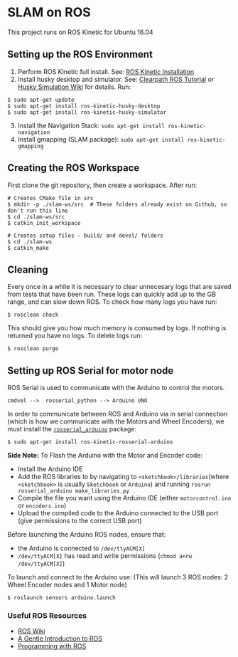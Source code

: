# SLAM on ROS #

This project runs on ROS Kinetic for Ubuntu 16.04

## Setting up the ROS Environment ##
1. Perform ROS Kinetic full install. See: [ROS Kinetic Installation](http://wiki.ros.org/kinetic/Installation/Ubuntu)
2. Install husky desktop and simulator. See: [Clearpath ROS Tutorial](https://www.clearpathrobotics.com/assets/guides/ros/Drive%20a%20Husky.html) or [Husky Simulation Wiki](http://wiki.ros.org/husky_gazebo/Tutorials/Simulating%20Husky) for details.
Run:
```
$ sudo apt-get update
$ sudo apt-get install ros-kinetic-husky-desktop
$ sudo apt-get install ros-kinetic-husky-simulator
```
3. Install the Navigation Stack: `sudo apt-get install ros-kinetic-navigation`
4. Install gmapping (SLAM package): `sudo apt-get install ros-kinetic-gmapping`

## Creating the ROS Workspace ##
First clone the git repository, then create a workspace. After run:
```
# Creates CMake file in src
$ mkdir -p ./slam-ws/src  # These folders already exist on Github, so don't run this line
$ cd ./slam-ws/src
$ catkin_init_workspace

# Creates setup files - build/ and devel/ folders
$ cd ./slam-ws
$ catkin_make
```

## Cleaning ##
Every once in a while it is necessary to clear unnecesary logs that are saved from tests that have been run. These logs can quickly add up to the GB range, and can slow down ROS. To check how many logs you have run:

```
$ rosclean check
```

This should give you how much memory is consumed by logs. If nothing is returned you have no logs. 
To delete logs run:

```
$ rosclean purge
``` 

## Setting up ROS Serial for motor node ##
ROS Serial is used to communicate with the Arduino to control the motors.
```
cmdvel -->  rosserial_python --> Arduino UNO
```
In order to communicate between ROS and Arduino via in serial connection (which is how we communicate with the Motors and Wheel Encoders), we must install the [`rosserial_arduino`](http://wiki.ros.org/rosserial_arduino) package:
```
$ sudo apt-get install ros-kinetic-rosserial-arduino
```
**Side Note:** To Flash the Arduino with the Motor and Encoder code:
- Install the Arduino IDE
- Add the ROS libraries to by navigating to `<sketchbook>/libraries`(where `<sketchbook>` is usually `Sketchbook` or `Arduino`) and running `rosrun rosserial_arduino make_libraries.py .`
- Compile the file you want using the Arduino IDE (either `motorcontrol.ino` or `encoders.ino`)
- Upload the compiled code to the Arduino connected to the USB port (give permissions to the correct USB port)

Before launching the Arduino ROS nodes, ensure that:
- the Arduino is connected to `/dev/ttyACM[X]`
- `/dev/ttyACM[X]` has read and write permissions (`chmod a+rw /dev/ttyACM[X]`)

To launch and connect to the Arduino use: (This will launch 3 ROS nodes: 2 Wheel Encoder nodes and 1 Motor node)
```
$ roslaunch sensors arduino.launch
```

### Useful ROS Resources ###
- [ROS Wiki](http://wiki.ros.org)
- [A Gentle Introduction to ROS](https://cse.sc.edu/~jokane/agitr/agitr-letter.pdf)
- [Programming with ROS](http://marte.aslab.upm.es/redmine/files/dmsf/p_drone-testbed/170324115730_268_Quigley_-_Programming_Robots_with_ROS.pdf?fbclid=IwAR2iVBeZ9WQu1uG614YMamUZlxvd8nJoHbxW5BntgaEjgVI4MBOzqOCdYi8)
